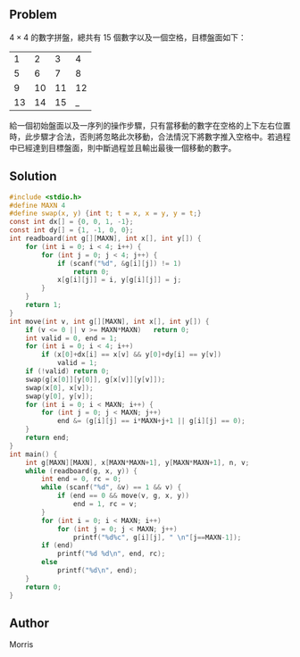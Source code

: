 ## Problem ##

$4 \times 4$ 的數字拼盤，總共有 15 個數字以及一個空格，目標盤面如下：

|   |   |   |   |
|---|---|---|---|
| 1 | 2 | 3 | 4 |
| 5 | 6 | 7 | 8 |
| 9 | 10| 11| 12|
| 13| 14| 15| _ |

給一個初始盤面以及一序列的操作步驟，只有當移動的數字在空格的上下左右位置時，此步驟才合法，否則將忽略此次移動，合法情況下將數字推入空格中。若過程中已經達到目標盤面，則中斷過程並且輸出最後一個移動的數字。

## Solution ##

```c
#include <stdio.h>
#define MAXN 4
#define swap(x, y) {int t; t = x, x = y, y = t;}
const int dx[] = {0, 0, 1, -1};
const int dy[] = {1, -1, 0, 0};
int readboard(int g[][MAXN], int x[], int y[]) {
	for (int i = 0; i < 4; i++) {
		for (int j = 0; j < 4; j++) {
			if (scanf("%d", &g[i][j]) != 1)
				return 0;
			x[g[i][j]] = i, y[g[i][j]] = j;
		}
	}
	return 1;
}
int move(int v, int g[][MAXN], int x[], int y[]) {
	if (v <= 0 || v >= MAXN*MAXN)	return 0;
	int valid = 0, end = 1;
	for (int i = 0; i < 4; i++)
		if (x[0]+dx[i] == x[v] && y[0]+dy[i] == y[v])
			valid = 1;
	if (!valid)	return 0;
	swap(g[x[0]][y[0]], g[x[v]][y[v]]);
	swap(x[0], x[v]);
	swap(y[0], y[v]);
	for (int i = 0; i < MAXN; i++) {
		for (int j = 0; j < MAXN; j++)
			end &= (g[i][j] == i*MAXN+j+1 || g[i][j] == 0);
	}
	return end;
}
int main() {
	int g[MAXN][MAXN], x[MAXN*MAXN+1], y[MAXN*MAXN+1], n, v;
	while (readboard(g, x, y)) {
		int end = 0, rc = 0;
		while (scanf("%d", &v) == 1 && v) {
			if (end == 0 && move(v, g, x, y))
				end = 1, rc = v;
		}
		for (int i = 0; i < MAXN; i++)
			for (int j = 0; j < MAXN; j++)
				printf("%d%c", g[i][j], " \n"[j==MAXN-1]);
		if (end)
			printf("%d %d\n", end, rc);
		else
			printf("%d\n", end);
	}
	return 0;
}
```

## Author ##

Morris